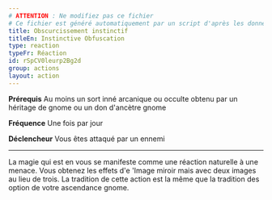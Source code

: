 ```yaml
---
# ATTENTION : Ne modifiez pas ce fichier
# Ce fichier est généré automatiquement par un script d'après les données du module Foundry VTT officiel et de sa traduction
title: Obscurcissement instinctif
titleEn: Instinctive Obfuscation
type: reaction
typeFr: Réaction
id: rSpCV0leurp2Bg2d
group: actions
layout: action
---
```

**Prérequis** Au moins un sort inné arcanique ou occulte obtenu par un héritage de gnome ou un don d'ancètre gnome

**Fréquence** Une fois par jour

**Déclencheur** Vous êtes attaqué par un ennemi

----

La magie qui est en vous se manifeste comme une réaction naturelle à une menace. Vous obtenez les effets d'e '<a class="entity-link" draggable="true" data-pack="pf2e.spells-srd" data-id="j8vIoIEWElvpwkcI">Image miroir</a> mais avec deux images au lieu de trois. La tradition de cette action est la même que la tradition des option de votre ascendance gnome.



